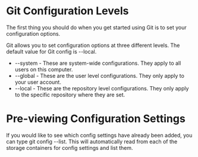 Git Configuration Levels
========

The first thing you should do when you get started using Git is to set your configuration options.

Git allows you to set configuration options at three different levels. The default value for Git config is --local.

- --system - These are system-wide configurations. They apply to all users on this computer.
- --global - These are the user level configurations. They only apply to your user account.
- --local - These are the repository level configurations. They only apply to the specific repository where they are set.


Pre-viewing Configuration Settings
========

If you would like to see which config settings have already been added, you can type git config --list. This will automatically read from each of the storage containers for config settings and list them.
